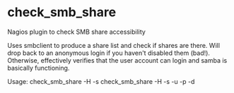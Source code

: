 check_smb_share
===============

Nagios plugin to check SMB share accessibility 

Uses smbclient to produce a share list and check if shares are there. Will drop back to an 
anonymous login if you haven't disabled them (bad!). Otherwise, effectively verifies that
the user account can login and samba is basically functioning.

Usage:
  check_smb_share -H <host> -s <sharename>
  check_smb_share -H <host> -s <sharename> -u <user> -p <password> -d <domain>

